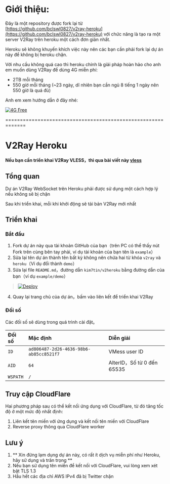 # Giới thiệu:
Đây là một repository được fork lại từ [https://github.com/bclswl0827/v2ray-heroku](https://github.com/bclswl0827/v2ray-heroku) với chức năng là tạo ra một server V2Ray trên heroku một cách đơn giản nhất.

Heroku sẽ không khuyến khích việc này nên các bạn cần phải fork lại dự án này để không bị heroku chặn.

Với nhu cầu không quá cao thì heroku chính là giải pháp hoàn hảo cho anh em muốn dùng V2Ray để dùng 4G miễn phí:
* 2TB mỗi tháng
* 550 giờ mỗi tháng (~23 ngày, dĩ nhiên bạn cần ngủ 8 tiếng 1 ngày nên 550 giờ là quá đủ)

Anh em xem hướng dẫn ở đây nhé:

[![4G Free](https://img.youtube.com/vi/79jkqGWi0zU/0.jpg)](https://www.youtube.com/watch?v=79jkqGWi0zU)

=============================================================

# V2Ray Heroku

**Nếu bạn cần triển khai V2Ray VLESS，thì qua bài viết này [vless](https://github.com/bclswl0827/v2ray-heroku/tree/vless)**

## Tổng quan

Dự án V2Ray WebSocket trên Heroku phải được sử dụng một cách hợp lý nếu không sẽ bị chặn

Sau khi triển khai, mỗi khi khởi động sẽ tải bản V2Ray mới nhất

## Triển khai

### Bắt đầu

 1. Fork dự án này qua tài khoản GitHub của bạn（trên PC có thể thấy nút Fork trên cùng bên tay phải, ví dụ tài khoản của bạn tên là `example`）
 2. Sửa lại tên dự án thành tên bất kỳ không nên chứa hai từ khóa `v2ray` và `heroku`（Ví dụ đổi thành `demo`）
 3. Sửa lại file `README.md`，đường dẫn `kim7tin/v2heroku` bằng đường dẫn của bạn（ví dụ `example/demo`）

> [![Deploy](https://www.herokucdn.com/deploy/button.png)](https://dashboard.heroku.com/new?template=https://github.com/dangvandang/v2heroku)

 4. Quay lại trang chủ của dự án，bấm vào liên kết để triển khai V2Ray

### Đối số

Các đối số sẽ dùng trong quá trình cài đặt。

| Đối số | Mặc định | Diễn giải |
| :--- | :--- | :--- |
| `ID` | `ad806487-2d26-4636-98b6-ab85cc8521f7` | VMess user ID |
| `AID` | `64` | AlterID，Số từ 0 đến 65535 |
| `WSPATH` | `/` | |

## Truy cập CloudFlare

Hai phương pháp sau có thể kết nối ứng dụng với CloudFlare, từ đó tăng tốc độ ở một mức độ nhất định:

1. Liên kết tên miền với ứng dụng và kết nối tên miền với CloudFlare
2. Reverse proxy thông qua CloudFlare worker 

## Lưu ý

 1. ** Xin đừng lạm dụng dự án này, có rất ít dịch vụ miễn phí như Heroku, hãy sử dụng và trân trọng **
 2. Nếu bạn sử dụng tên miền để kết nối với CloudFlare, vui lòng xem xét bật TLS 1.3 
 3. Hầu hết các địa chỉ AWS IPv4 đã bị Twitter chặn 
